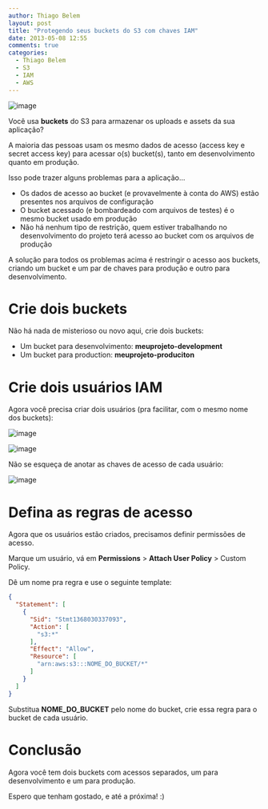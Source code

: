 ```yaml
---
author: Thiago Belem
layout: post
title: "Protegendo seus buckets do S3 com chaves IAM"
date: 2013-05-08 12:55
comments: true
categories:
  - Thiago Belem
  - S3
  - IAM
  - AWS
---
```


![image](/images/posts/2013-05-08/bucket.jpg)

Você usa **buckets** do S3 para armazenar os uploads e assets da sua aplicação?

A maioria das pessoas usam os mesmo dados de acesso (access key e secret access key) para acessar o(s) bucket(s), tanto em desenvolvimento quanto em produção.

Isso pode trazer alguns problemas para a aplicação...

<!-- more -->

* Os dados de acesso ao bucket (e provavelmente à conta do AWS) estão presentes nos arquivos de configuração
* O bucket acessado (e bombardeado com arquivos de testes) é o mesmo bucket usado em produção
* Não há nenhum tipo de restrição, quem estiver trabalhando no desenvolvimento do projeto terá acesso ao bucket com os arquivos de produção

A solução para todos os problemas acima é restringir o acesso aos buckets, criando um bucket e um par de chaves para produção e outro para desenvolvimento.

# Crie dois buckets

Não há nada de misterioso ou novo aqui, crie dois buckets:

* Um bucket para desenvolvimento: **meuprojeto-development**
* Um bucket para production: **meuprojeto-produciton**

# Crie dois usuários IAM

Agora você precisa criar dois usuários (pra facilitar, com o mesmo nome dos buckets):


![image](/images/posts/2013-05-08/iam-new-user.png)

![image](/images/posts/2013-05-08/iam-new-users.png)

Não se esqueça de anotar as chaves de acesso de cada usuário:

![image](/images/posts/2013-05-08/iam-credentials.png)

# Defina as regras de acesso

Agora que os usuários estão criados, precisamos definir permissões de acesso.

Marque um usuário, vá em **Permissions** > **Attach User Policy** > Custom Policy.

Dê um nome pra regra e use o seguinte template:

```json
{
  "Statement": [
    {
      "Sid": "Stmt1368030337093",
      "Action": [
        "s3:*"
      ],
      "Effect": "Allow",
      "Resource": [
        "arn:aws:s3:::NOME_DO_BUCKET/*"
      ]
    }
  ]
}
```

Substitua **NOME_DO_BUCKET** pelo nome do bucket, crie essa regra para o bucket de cada usuário.

# Conclusão

Agora você tem dois buckets com acessos separados, um para desenvolvimento e um para produção.

Espero que tenham gostado, e até a próxima! :)